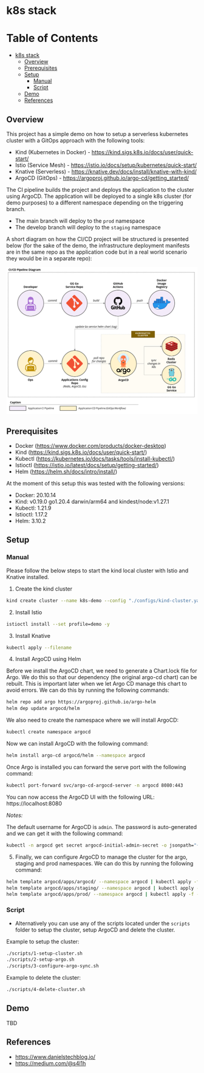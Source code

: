 # k8s stack

Table of Contents
=================

   * [k8s stack](#k8s-stack)
      * [Overview](#overview)
      * [Prerequisites](#prerequisites)
      * [Setup](#setup)
         * [Manual](#manual)
         * [Script](#script)
      * [Demo](#demo)
      * [References](#references)

## Overview

This project has a simple demo on how to setup a serverless kubernetes cluster with a GitOps approach with the following tools:

- Kind (Kubernetes in Docker) - https://kind.sigs.k8s.io/docs/user/quick-start/
- Istio (Service Mesh) - https://istio.io/docs/setup/kubernetes/quick-start/
- Knative (Serverless) - https://knative.dev/docs/install/knative-with-kind/
- ArgoCD (GitOps) - https://argoproj.github.io/argo-cd/getting_started/

The CI pipeline builds the project and deploys the application to the cluster using ArgoCD. The application will be deployed to a single k8s cluster (for demo purposes) to a different namespace depending on the triggering branch.

- The main branch will deploy to the `prod` namespace
- The develop branch will deploy to the `staging` namespace

A short diagram on how the CI/CD project will be structured is presented below (for the sake of the demo, the infrastructure deployment manifests are in the same repo as the application code but in a real world scenario they would be in a separate repo):

![CI/CD Pipeline Diagram](/assets/CICD_Pipeline_Diagram.png)


## Prerequisites

- Docker (https://www.docker.com/products/docker-desktop)
- Kind (https://kind.sigs.k8s.io/docs/user/quick-start/)
- Kubectl (https://kubernetes.io/docs/tasks/tools/install-kubectl/)
- Istioctl (https://istio.io/latest/docs/setup/getting-started/)
- Helm (https://helm.sh/docs/intro/install/)

At the moment of this setup this was tested with the following versions:

- Docker: 20.10.14
- Kind: v0.19.0 go1.20.4 darwin/arm64 and kindest/node:v1.27.1
- Kubectl: 1.21.9
- Istioctl: 1.17.2
- Helm: 3.10.2

## Setup

### Manual

Please follow the below steps to start the kind local cluster with Istio and Knative installed.

1. Create the kind cluster

```bash
kind create cluster --name k8s-demo --config "./configs/kind-cluster.yaml"
```

2. Install Istio

```bash
istioctl install --set profile=demo -y
```

3. Install Knative

```bash
kubectl apply --filename
```

4. Install ArgoCD using Helm

Before we install the ArgoCD chart, we need to generate a Chart.lock file for Argo. We do this so that our dependency (the original argo-cd chart) can be rebuilt. This is important later when we let Argo CD manage this chart to avoid errors. We can do this by running the following commands:

```bash
helm repo add argo https://argoproj.github.io/argo-helm
helm dep update argocd/helm
```

We also need to create the namespace where we will install ArgoCD:

```bash
kubectl create namespace argocd
```

Now we can install ArgoCD with the following command:

```bash
helm install argo-cd argocd/helm --namespace argocd
```

Once Argo is installed you can forward the serve port with the following command:

```bash
kubectl port-forward svc/argo-cd-argocd-server -n argocd 8080:443
```

You can now access the ArgoCD UI with the following URL: https://localhost:8080

*Notes:*

The default username for ArgoCD is `admin`. The password is auto-generated and we can get it with the following command:

```bash
kubectl -n argocd get secret argocd-initial-admin-secret -o jsonpath="{.data.password}" | base64 -d
```

5. Finally, we can configure ArgoCD to manage the cluster for the argo, staging and prod namespaces. We can do this by running the following command:

```bash
helm template argocd/apps/argocd/ --namespace argocd | kubectl apply -f -
helm template argocd/apps/staging/ --namespace argocd | kubectl apply -f -
helm template argocd/apps/prod/ --namespace argocd | kubectl apply -f -
```

### Script

- Alternatively you can use any of the scripts located under the `scripts` folder to setup the cluster, setup ArgoCD and delete the cluster.

Example to setup the cluster:

```bash
./scripts/1-setup-cluster.sh
./scripts/2-setup-argo.sh
./scripts/3-configure-argo-sync.sh
```

Example to delete the cluster:

```bash
./scripts/4-delete-cluster.sh
```

## Demo

TBD

## References

- https://www.danielstechblog.io/
- https://medium.com/@s4l1h